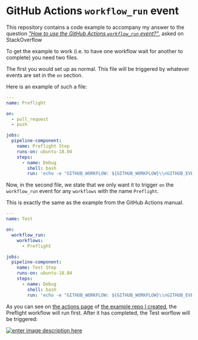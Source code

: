 # GitHub Actions `workflow_run` event

This repository contains a code example to accompany my answer to the question [_"How to use the GitHub Actions `workflow_run`  event?"_](stackoverflow.com/questions/63343937/how-to-use-the-new-event-workflow-run-of-gtihub-action-added-recently/), asked on StackOverflow

To get the example to work (i.e. to have one workflow wait for another to complete) you need two files. 

The first you would set up as normal. This file will be triggered by whatever events are set in the `on` section.

Here is an example of such a file:

```yml
---
name: Preflight

on:
  - pull_request
  - push

jobs:
  pipeline-component:
    name: Preflight Step
    runs-on: ubuntu-18.04
    steps:
      - name: Debug
        shell: bash
        run: 'echo -e "GITHUB_WORKFLOW: ${GITHUB_WORKFLOW}\\nGITHUB_EVENT_NAME: ${GITHUB_EVENT_NAME}"'
```

Now, in the second file, we state that we only want it to trigger `on` the `workflow_run` event for any `workflows` with the name `Preflight`.

This is exactly the same as the example from the GitHub Actions manual.

```yml
---
name: Test

on:
  workflow_run:
    workflows:
      - Preflight

jobs:
  pipeline-component:
    name: Test Step
    runs-on: ubuntu-18.04
    steps:
      - name: Debug
        shell: bash
        run: 'echo -e "GITHUB_WORKFLOW: ${GITHUB_WORKFLOW}\\nGITHUB_EVENT_NAME: ${GITHUB_EVENT_NAME}"'
```

As you can see on [the actions page](https://github.com/potherca-blog/github-actions-workflow_run-event/actions) of [the example repo I created](https://github.com/potherca-blog/github-actions-workflow_run-event), the Preflight workflow will run first. After it has completed, the Test worflow will be triggered:

[![enter image description here][1]][1]


  [1]: https://i.stack.imgur.com/14Bbn.png
